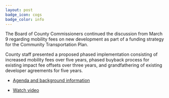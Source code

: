 ```yaml
---
layout: post
badge_icon: cogs
badge_color: info
---
```


The Board of County Commissioners continued the discussion from March 9 regarding mobility fees on new development as part of a funding strategy for the Community Transportation Plan.

County staff presented a proposed phased implementation consisting of increased mobility fees over five years, phased buyback process for existing impact fee offsets over three years, and grandfathering of existing developer agreements for five years.

* [Agenda and background information](http://agenda.hillsboroughcounty.org/cache/00003/677/16-0324_Mobility%20Fee%20WS%20Agenda.pdf)

* [Watch video](http://65.49.32.144/Hillsborough/e7c98fb2-edd4-41e3-948d-932adb1446b2/BOCC_Workshop_3_24_2016/presentation_file/mgpresenter.html?Stream=low)

